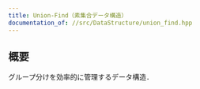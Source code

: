 ```yaml
---
title: Union-Find（素集合データ構造）
documentation_of: //src/DataStructure/union_find.hpp
---
```


## 概要

グループ分けを効率的に管理するデータ構造．
